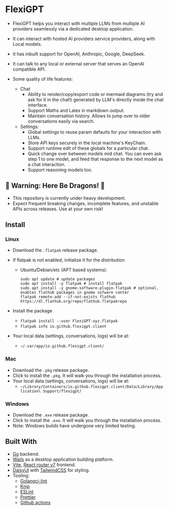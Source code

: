 # FlexiGPT

- FlexiGPT helps you interact with multiple LLMs from multiple AI providers seamlessly via a dedicated desktop application.
- It can interact with hosted AI providers service providers, along with Local models.
- It has inbuilt support for OpenAI, Anthropic, Google, DeepSeek.
- It can talk to any local or external server that serves an OpenAI compatible API.

- Some quality of life features:
  - Chat
    - Ability to render/copy/export code or mermaid diagrams (try and ask for it in the chat!) generated by LLM's directly inside the chat interface.
    - Support Maths and Latex in markdown output.
    - Maintain conversation history. Allows to jump over to older conversations easily via search.
  - Settings:
    - Global settings to reuse param defaults for your interaction with LLMs.
    - Store API keys securely in the local machine's KeyChain.
    - Support runtime edit of these globals for a particular chat.
    - Quick change over between models mid chat. You can even ask step 1 to one model, and feed that response to the next model as a chat interaction.
    - Support reasoning models too.

## 🐉 **Warning:** Here Be Dragons! 🐉

- This repository is currently under heavy development.
- Expect frequent breaking changes, incomplete features, and unstable APIs across releases. Use at your own risk!

## Install

### Linux

- Download the `.flatpak` release package.
- If flatpak is not enabled, initialize it for the distribution

  - Ubuntu/Debian/etc (APT based systems):

    ```shell
    sudo apt update # update packages
    sudo apt install -y flatpak # install flatpak
    sudo apt install -y gnome-software-plugin-flatpak # optional, enables flathub packages in gnome sofware center
    flatpak remote-add --if-not-exists flathub https://dl.flathub.org/repo/flathub.flatpakrepo
    ```

- Install the package

  - `flatpak install --user FlexiGPT-xyz.flatpak`
  - `flatpak info io.github.flexigpt.client`

- Your local data (settings, conversations, logs) will be at:
  - `~/.var/app/io.github.flexigpt.client/`

### Mac

- Download the `.pkg` release package.
- Click to install the `.pkg`. It will walk you through the installation process.
- Your local data (settings, conversations, logs) will be at:
  - `~/Library/Containers/io.github.flexigpt.client/Data/Library/Application\ Support/flexigpt/`

### Windows

- Download the `.exe` release package.
- Click to install the `.exe`. It will walk you through the installation process.
- Note: Windows builds have undergone very limited testing.

## Built With

- [Go](https://go.dev/) backend.
- [Wails](https://wails.io/) as a desktop application building platform.
- [Vite](https://vite.dev/), [React router v7](https://reactrouter.com/) frontend.
- [DaisyUI](https://daisyui.com/) with [TailwindCSS](https://tailwindcss.com/) for styling.
- Tooling:
  - [Golangci-lint](https://golangci-lint.run/)
  - [Knip](https://knip.dev/)
  - [ESLint](https://eslint.org/)
  - [Prettier](https://prettier.io/)
  - [Github actions](https://github.com/features/actions)
